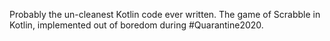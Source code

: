 Probably the un-cleanest Kotlin code ever written. The game of Scrabble in Kotlin, implemented out of boredom 
during #Quarantine2020.